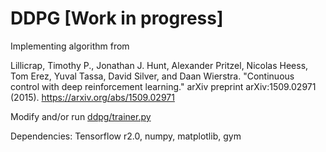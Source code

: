 # DDPG [Work in progress]

Implementing algorithm from

Lillicrap, Timothy P., Jonathan J. Hunt, Alexander Pritzel, Nicolas Heess, Tom Erez, Yuval Tassa, David Silver, and Daan Wierstra. "Continuous control with deep reinforcement learning." arXiv preprint arXiv:1509.02971 (2015).
https://arxiv.org/abs/1509.02971

Modify and/or run [ddpg/trainer.py](https://github.com/madvn/DDPG/blob/master/ddpg/trainer.py)

Dependencies: Tensorflow r2.0, numpy, matplotlib, gym
